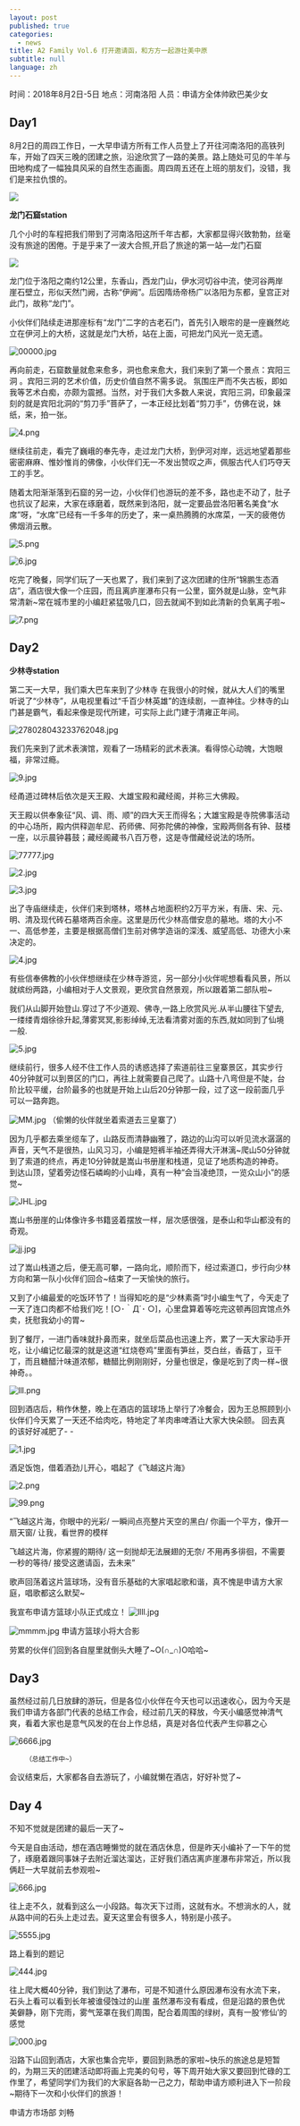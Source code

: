```yaml
---
layout: post
published: true
categories:
  - news
title: A2 Family Vol.6 打开邀请函，和方方一起游壮美中原
subtitle: null
language: zh
---
```

                 
时间：2018年8月2日-5日
地点：河南洛阳
人员：申请方全体帅欧巴美少女

**Day1**
---------
8月2日的周四工作日，一大早申请方所有工作人员登上了开往河南洛阳的高铁列车，开始了四天三晚的团建之旅，沿途欣赏了一路的美景。路上随处可见的牛羊与田地构成了一幅独具风采的自然生态画面。周四周五还在上班的朋友们，没错，我们是来拉仇恨的。

![]({{site.baseurl}}/image/1jsAHAHSDHSDASHDLU%E6%83%B3.png)

**龙门石窟station**

几个小时的车程把我们带到了河南洛阳这所千年古都，大家都显得兴致勃勃，丝毫没有旅途的困倦。于是乎来了一波大合照,开启了旅途的第一站—龙门石窟


![]({{site.baseurl}}/image/2%E5%91%9C%E5%91%9C%E5%91%9C%E5%91%9C%E5%91%9C%E5%91%9C%E8%9D%B4%E8%9D%B6%E7%9A%84%E6%97%B6%E9%97%B4%E5%BD%B1%E8%A7%86%E5%B8%9D%E5%9B%BD.jpg)


龙门位于洛阳之南约12公里，东香山，西龙门山，伊水河切谷中流，使河谷两岸崖石壁立，形似天然门阙，古称“伊阙”。后因隋炀帝杨广以洛阳为东都，皇宫正对此门，故称“龙门”。

小伙伴们陆续走进那座标有“龙门”二字的古老石门，首先引入眼帘的是一座巍然屹立在伊河上的大桥，这就是龙门大桥，站在上面，可把龙门风光一览无遗。

![00000.jpg]({{site.baseurl}}/image/00000.jpg)

再向前走，石窟数量就愈来愈多，洞也愈来愈大，我们来到了第一个景点：宾阳三洞 。宾阳三洞的艺术价值，历史价值自然不需多说。
氛围庄严而不失古板，即如我等艺术白痴，亦颇为震撼。当然，对于我们大多数人来说，宾阳三洞，印象最深刻的就是宾阳北洞的“剪刀手”菩萨了，一本正经比划着“剪刀手”，仿佛在说，妹纸，来，拍一张。

![4.png]({{site.baseurl}}/image/4.png)

继续往前走，看完了巍峨的奉先寺，走过龙门大桥，到伊河对岸，远远地望着那些密密麻麻、惟妙惟肖的佛像，小伙伴们无一不发出赞叹之声，佩服古代人们巧夺天工的手艺。

随着太阳渐渐落到石窟的另一边，小伙伴们也游玩的差不多，路也走不动了，肚子也抗议了起来，大家在琢磨着，既然来到洛阳，就一定要品尝洛阳著名美食“水席”呀，“水席”已经有一千多年的历史了，来一桌热腾腾的水席菜，一天的疲倦仿佛烟消云散。

![5.png]({{site.baseurl}}/image/5.png)

![6.jpg]({{site.baseurl}}/image/6.jpg)

吃完了晚餐，同学们玩了一天也累了，我们来到了这次团建的住所“锦鹏生态酒店”，酒店很大像一个庄园，而且离庐崖瀑布只有一公里，窗外就是山脉，空气非常清新~常在城市里的小编赶紧猛吸几口，回去就闻不到如此清新的负氧离子啦~

![7.png]({{site.baseurl}}/image/7.png)

**Day2**
---------

**少林寺station**

第二天一大早，我们乘大巴车来到了少林寺
在我很小的时候，就从大人们的嘴里听说了“少林寺”，从电视里看过“千百少林英雄”的连续剧，一直神往。少林寺的山门甚是霸气，看起来像是现代所建，可实际上此门建于清雍正年间。

![278028043233762048.jpg]({{site.baseurl}}/image/278028043233762048.jpg)

我们先来到了武术表演馆，观看了一场精彩的武术表演。看得惊心动魄，大饱眼福，非常过瘾。

![9.jpg]({{site.baseurl}}/image/9.jpg)

经甬道过碑林后依次是天王殿、大雄宝殿和藏经阁，并称三大佛殿。 

天王殿以供奉象征“风、调、雨、顺”的四大天王而得名；大雄宝殿是寺院佛事活动的中心场所，殿内供释迦牟尼、药师佛、阿弥陀佛的神像，宝殿两侧各有钟、鼓楼一座，以示晨钟暮鼓；藏经阁藏书八百万卷，这是寺僧藏经说法的场所。

![77777.jpg]({{site.baseurl}}/image/77777.jpg)

![2.jpg]({{site.baseurl}}/image/2.jpg)

![3.jpg]({{site.baseurl}}/image/3.jpg)

出了寺庙继续走，伙伴们来到塔林，塔林占地面积约2万平方米，有唐、宋、元、明、清及现代砖石墓塔两百余座。这里是历代少林高僧安息的墓地。塔的大小不一、高低参差，主要是根据高僧们生前对佛学造诣的深浅、威望高低、功德大小来决定的。 

![4.jpg]({{site.baseurl}}/image/4.jpg)

有些信奉佛教的小伙伴想继续在少林寺游览，另一部分小伙伴呢想看看风景，所以就缤纷两路，小编相对于人文景观，更欣赏自然景观，所以跟着第二部队啦~

我们从山脚开始登山.穿过了不少道观、佛寺,一路上欣赏风光.从半山腰往下望去,一缕缕青烟徐徐升起,薄雾冥冥,影影绰绰,无法看清雾对面的东西,就如同到了仙境一般. 

![5.jpg]({{site.baseurl}}/image/5.jpg)

继续前行，很多人经不住工作人员的诱惑选择了索道前往三皇寨景区，其实步行40分钟就可以到景区的门口，再往上就需要自己爬了。山路十八弯但是不陡，台阶比较平缓，台阶最多的也就是开始上山后20分钟那一段，过了这一段前面几乎可以一路奔跑。

![MM.jpg]({{site.baseurl}}/image/MM.jpg)
（偷懒的伙伴就坐着索道去三皇寨了）

因为几乎都去乘坐缆车了，山路反而清静幽雅了，路边的山沟可以听见流水潺潺的声音，天气不是很热，山风习习，小编是短裤半袖还弄得大汗淋漓~爬山50分钟就到了索道的终点，再走10分钟就是嵩山书册崖和栈道，见证了地质构造的神奇。
到达山顶，望着旁边怪石嶙峋的小山峰，真有一种“会当凌绝顶，一览众山小”的感觉~

![JHL.jpg]({{site.baseurl}}/image/JHL.jpg)

嵩山书册崖的山体像许多书籍竖着摆放一样，层次感很强，是泰山和华山都没有的奇观。

![jj.jpg]({{site.baseurl}}/image/jj.jpg)

过了嵩山栈道之后，便无高可攀，一路向北，顺阶而下，经过索道口，步行向少林方向和第一队小伙伴们回合~结束了一天愉快的旅行。

又到了小编最爱的吃饭环节了！当得知吃的是“少林素斋”时小编生气了，今天走了一天了连口肉都不给我们吃！[○･｀Д´･ ○]，心里盘算着等吃完这顿再回宾馆点外卖，抚慰我幼小的胃~

到了餐厅，一进门香味就扑鼻而来，就坐后菜品也迅速上齐，累了一天大家动手开吃，让小编记忆最深的就是这道“红烧卷鸡”里面有笋丝，茭白丝，香菇丁，豆干丁，而且糖醋汁味道浓郁，糖醋比例刚刚好，分量也很足，像是吃到了肉一样~很神奇。。

![lll.png]({{site.baseurl}}/image/lll.png)

回到酒店后，稍作休整，晚上在酒店的篮球场上举行了冷餐会，因为王总照顾到小伙伴们今天累了一天还不给肉吃，特地定了羊肉串啤酒让大家大快朵颐。
回去真的该好好减肥了- -

![1.jpg]({{site.baseurl}}/image/1.jpg)

酒足饭饱，借着酒劲儿开心，唱起了《飞越这片海》

![2.png]({{site.baseurl}}/image/2.png)

![99.png]({{site.baseurl}}/image/99.png)


“飞越这片海，你眼中的光彩/
一瞬间点亮整片天空的黑白/
你画一个平方，像开一扇天窗/
让我，看世界的模样

飞越这片海，你紧握的期待/
这一刻抛却无法展翅的无奈/
不用再多徘徊，不需要一秒的等待/
接受这邀请函，去未来”

歌声回荡着这片篮球场，没有音乐基础的大家唱起歌和谐，真不愧是申请方大家庭，唱歌都这么默契~


我宣布申请方篮球小队正式成立！
![llll.jpg]({{site.baseurl}}/image/llll.jpg)

![mmmm.jpg]({{site.baseurl}}/image/mmmm.jpg)
申请方篮球小将大合影

劳累的伙伴们回到各自屋里就倒头大睡了~O(∩_∩)O哈哈~

**Day3**
---------

虽然经过前几日放肆的游玩，但是各位小伙伴在今天也可以迅速收心，因为今天是我们申请方各部门代表的总结工作会，经过前几天的释放，今天小编感觉神清气爽，看着大家也是意气风发的在台上作总结，真是对各位代表产生仰慕之心

![6666.jpg]({{site.baseurl}}/image/6666.jpg)

        （总结工作中~）

会议结束后，大家都各自去游玩了，小编就懒在酒店，好好补觉了~

**Day 4**
---------

不知不觉就是团建的最后一天了~

今天是自由活动，想在酒店睡懒觉的就在酒店休息，但是昨天小编补了一下午的觉了，琢磨着跟同事妹子去附近溜达溜达，正好我们酒店离庐崖瀑布非常近，所以我俩赶一大早就前去参观啦~

![666.jpg]({{site.baseurl}}/image/666.jpg)

往上走不久，就看到这么一小段路。每次天下过雨，这就有水。不想淌水的人，就从路中间的石头上走过去。夏天这里会有很多人，特别是小孩子。

![5555.jpg]({{site.baseurl}}/image/5555.jpg)

路上看到的题记

![444.jpg]({{site.baseurl}}/image/444.jpg)

往上爬大概40分钟，我们到达了瀑布，可是不知道什么原因瀑布没有水流下来，石头上看可以看到长年被谁侵蚀过的山崖
虽然瀑布没有看成，但是沿路的景色优美僻静，刚下完雨，雾气笼罩在我们周围，配合着周围的绿树，真有一股‘修仙’的感觉

![000.jpg]({{site.baseurl}}/image/000.jpg)


沿路下山回到酒店，大家也集合完毕，要回到熟悉的家啦~快乐的旅途总是短暂的，为期三天的团建活动即将画上完美的句号，等下周开始大家又要回到忙碌的工作里了，希望同学们为我们的大家庭各助一己之力，帮助申请方顺利进入下一阶段~期待下一次和小伙伴们的旅游！




申请方市场部 刘畅
